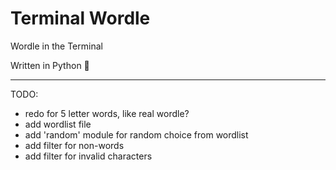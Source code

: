 # Terminal Wordle

Wordle in the Terminal

Written in Python 🐍

---

TODO:
  - redo for 5 letter words, like real wordle?
  - add wordlist file
  - add 'random' module for random choice from wordlist
  - add filter for non-words
  - add filter for invalid characters
